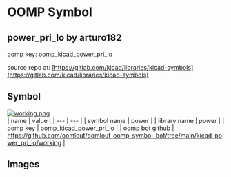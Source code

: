 # OOMP Symbol  
## power_pri_lo  by arturo182  
  
oomp key: oomp_kicad_power_pri_lo  
  
source repo at: [https://gitlab.com/kicad/libraries/kicad-symbols](https://gitlab.com/kicad/libraries/kicad-symbols)  
## Symbol  
  
[![working.png](working_600.png)](working.png)  
| name | value | 
| --- | --- | 
| symbol name | power | 
| library name | power | 
| oomp key | oomp_kicad_power_pri_lo | 
| oomp bot github | https://github.com/oomlout/oomlout_oomp_symbol_bot/tree/main/kicad_power_pri_lo/working | 
## Images  
